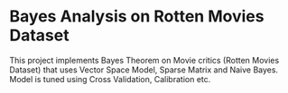 # Bayes Analysis on Rotten Movies Dataset

This project implements Bayes Theorem on Movie critics (Rotten Movies Dataset) that uses Vector Space Model, Sparse Matrix and Naive Bayes. Model is tuned using Cross Validation, Calibration etc.
